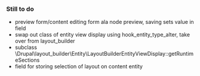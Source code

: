 ### Still to do

- preview form/content editing form ala node preview, saving sets value in field
- swap out class of entity view display using hook_entity_type_alter, take over
  from layout_builder
- subclass \Drupal\layout_builder\Entity\LayoutBuilderEntityViewDisplay::getRuntimeSections
- field for storing selection of layout on content entity
